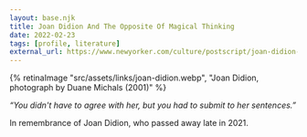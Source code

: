 ```yaml
---
layout: base.njk
title: Joan Didion And The Opposite Of Magical Thinking
date: 2022-02-23
tags: [profile, literature]
external_url: https://www.newyorker.com/culture/postscript/joan-didion-and-the-opposite-of-magical-thinking?ref=daniel.pizza
---
```

{% retinaImage "src/assets/links/joan-didion.webp", "Joan Didion, photograph by Duane Michals (2001)" %}

_“You didn't have to agree with her, but you had to submit to her sentences.”_ 

In remembrance of Joan Didion, who passed away late in 2021.

